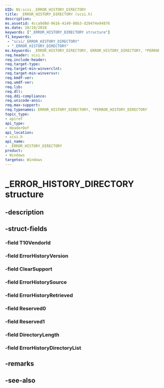 ```yaml
---
UID: NS:scsi._ERROR_HISTORY_DIRECTORY
title: _ERROR_HISTORY_DIRECTORY (scsi.h)
description: 
ms.assetid: 4cca9d0d-9616-4149-80b3-d29474e94876
ms.date: 10/19/2018
keywords: ["_ERROR_HISTORY_DIRECTORY structure"]
f1_keywords:
 - "scsi/_ERROR_HISTORY_DIRECTORY"
 - "_ERROR_HISTORY_DIRECTORY"
ms.keywords: _ERROR_HISTORY_DIRECTORY, ERROR_HISTORY_DIRECTORY, *PERROR_HISTORY_DIRECTORY, 
req.header: scsi.h
req.include-header:
req.target-type:
req.target-min-winverclnt:
req.target-min-winversvr:
req.kmdf-ver:
req.umdf-ver:
req.lib:
req.dll:
req.ddi-compliance:
req.unicode-ansi:
req.max-support:
req.typenames: ERROR_HISTORY_DIRECTORY, *PERROR_HISTORY_DIRECTORY
topic_type: 
- apiref
api_type: 
- HeaderDef
api_location: 
- scsi.h
api_name: 
- _ERROR_HISTORY_DIRECTORY
product:
- Windows
targetos: Windows
---
```


# _ERROR_HISTORY_DIRECTORY structure

## -description


## -struct-fields

### -field T10VendorId
 
### -field ErrorHistoryVersion
 
### -field ClearSupport
 
### -field ErrorHistorySource
 
### -field ErrorHistoryRetrieved
 
### -field Reserved0
 
### -field Reserved1
 
### -field DirectoryLength
 
### -field ErrorHistoryDirectoryList
 

## -remarks

## -see-also
